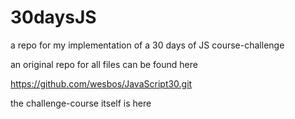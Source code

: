 # 30daysJS
a repo for my implementation of a 30 days of JS course-challenge

an original repo for all files can be found here

https://github.com/wesbos/JavaScript30.git

the challenge-course itself is here

